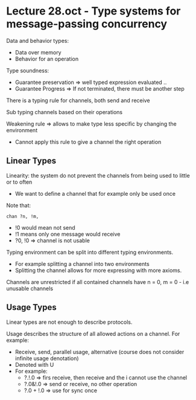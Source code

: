 # Lecture 28.oct - Type systems for message-passing concurrency 

Data and behavior types: 
- Data over memory
- Behavior for an operation 

Type soundness: 
- Guarantee preservation => well typed expression evaluated ..
- Guarantee Progress => If not terminated, there must be another step 

There is a typing rule for channels, both send and receive 

Sub typing channels based on their operations

Weakening rule => allows to make type less specific by changing the environment 
- Cannot apply this rule to give a channel the right operation


## Linear Types

Linearity: the system do not prevent the channels from being used to little or to often
- We want to define a channel that for example only be used once

Note that:
```text
chan ?n, !m, 
```
- !0 would mean not send
- !1 means only one message would receive 
- ?0, !0 => channel is not usable 


Typing environment can be split into different typing environments. 
- For example splitting a channel into two environments
- Splitting the channel allows for more expressing with more axioms. 

Channels are unrestricted if all contained channels have n = 0, m = 0 - i.e unusable channels


## Usage Types 

Linear types are not enough to describe protocols. 

Usage describes the structure of all allowed actions on a channel. For example:
- Receive, send, parallel usage, alternative (course does not consider infinite usage denotation)
- Denoted with U 
- For example:
  - ?.!.0 => firs receive, then receive and the i cannot use the channel
  - ?.0&!.0 => send or receive, no other operation
  - ?.0 + !.0 => use for sync once